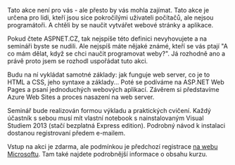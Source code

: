 <!-- dcterms:identifier = aspnetcz#5419 -->
<!-- dcterms:title = Web od nuly: webový vývoj pro úplné začátečníky -->
<!-- dcterms:abstract = Tato akce není pro vás. Ale přesto by vás mohla zajímat, pokud se vás vaši kamarádi ptají "A jak mám začít, když chci taky programovat webové aplikace?". -->
<!-- np9:categoryId = 6 -->
<!-- x4w:category = Akce a události -->
<!-- np9:authorId = 1 -->
<!-- np9:authorEmail = michal.valasek@altairis.cz -->
<!-- dcterms:creator = Michal Altair Valášek -->
<!-- dcterms:created = 2014-03-19T15:22:46.557+01:00 -->
<!-- dcterms:dateAccepted = 2014-03-19T15:22:46+01:00 -->
<!-- x4w:pictureWidth = 150 -->
<!-- x4w:pictureHeight = 150 -->
<!-- x4w:pictureUrl = /perex-pictures/20140319-web-od-nuly-webovy-vyvoj-pro-uplne-zacatecniky.png -->

Tato akce není pro vás - ale přesto by vás mohla zajímat. Tato akce je určena pro lidi, kteří jsou sice pokročilými uživateli počítačů, ale nejsou programátoři. A chtěli by se naučit vytvářet webové stránky a aplikace. 

Pokud čtete ASPNET.CZ, tak nejspíše této definici nevyhovujete a na semináři byste se nudili. Ale nejspíš máte nějaké známé, kteří se vás ptají "A co mám dělat, když se chci naučit programovat weby?". Já rozhodně ano a právě proto jsem se rozhodl uspořádat tuto akci. 

Budu na ní vykládat samotné základy: jak funguje web server, co je to HTML a CSS, jeho syntaxe a základy... Poté se podíváme na ASP.NET Web Pages a psaní jednoduchých webových aplikací. Závěrem si představíme Azure Web Sites a proces nasazení na web server. 

Seminář bude realizován formou výkladu a praktických cvičení. Každý účastník s sebou musí mít vlastní notebook s nainstalovaným Visual Studiem 2013 (stačí bezplatná Express edition). Podrobný návod k instalaci dostanou registrovaní předem e-mailem. 

Vstup na akci je zdarma, ale podmínkou je předchozí registrace [na webu Microsoftu](https://msevents.microsoft.com/CUI/EventDetail.aspx?EventID=1032582372&Culture=cs-CZ&community=0). Tam také najdete podrobnější informace o obsahu kurzu. 